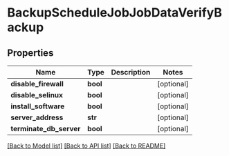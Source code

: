 # BackupScheduleJobJobDataVerifyBackup


## Properties
Name | Type | Description | Notes
------------ | ------------- | ------------- | -------------
**disable_firewall** | **bool** |  | [optional] 
**disable_selinux** | **bool** |  | [optional] 
**install_software** | **bool** |  | [optional] 
**server_address** | **str** |  | [optional] 
**terminate_db_server** | **bool** |  | [optional] 

[[Back to Model list]](../README.md#documentation-for-models) [[Back to API list]](../README.md#documentation-for-api-endpoints) [[Back to README]](../README.md)


